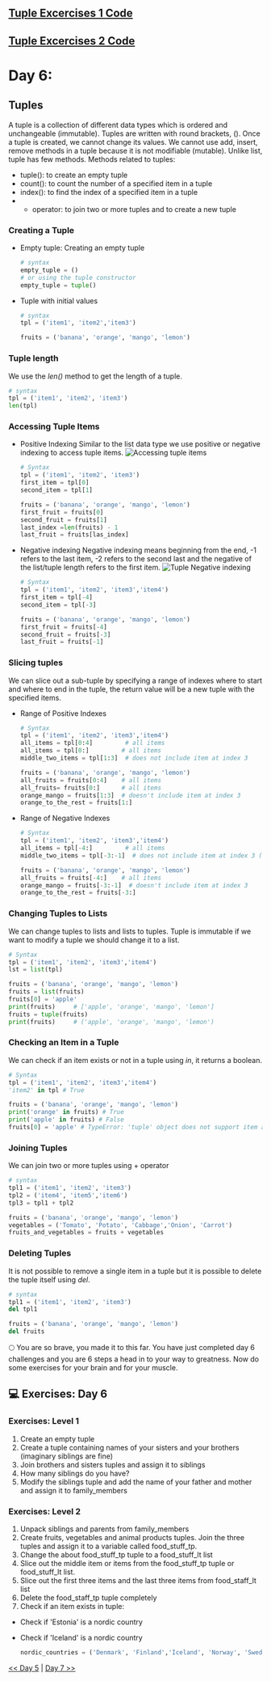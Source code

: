 ## [Tuple Excercises 1 Code](https://github.com/Rudraksh-Jhaveri/Python/blob/main/Tuple/Tuple%20Excercises%20Level%201%20Rudraksh%20Jhaveri/Tuple_Exercises_Level_1.py)

## [Tuple Excercises 2 Code](https://github.com/Rudraksh-Jhaveri/Python/blob/main/Tuple/Tuple%20Excercises%20Level%202%20Rudraksh%20Jhaveri/Tuple_Excercises_Level_2.py)

# Day 6:

## Tuples

A tuple is a collection of different data types which is ordered and unchangeable (immutable). Tuples are written with round brackets, (). Once a tuple is created, we cannot change its values. We cannot use add, insert, remove methods in a tuple because it is not modifiable (mutable). Unlike list, tuple has few methods. Methods related to tuples:

- tuple(): to create an empty tuple
- count(): to count the number of a specified item in a tuple
- index(): to find the index of a specified item in a tuple
- + operator: to join two or more tuples and to create a new tuple

### Creating a Tuple

- Empty tuple: Creating an empty tuple
  
  ```py
  # syntax
  empty_tuple = ()
  # or using the tuple constructor
  empty_tuple = tuple()
  ```

- Tuple with initial values
  
  ```py
  # syntax
  tpl = ('item1', 'item2','item3')
  ```

  ```py
  fruits = ('banana', 'orange', 'mango', 'lemon')
  ```

### Tuple length

We use the _len()_ method to get the length of a tuple.

```py
# syntax
tpl = ('item1', 'item2', 'item3')
len(tpl)
```

### Accessing Tuple Items

- Positive Indexing
  Similar to the list data type we use positive or negative indexing to access tuple items.
  ![Accessing tuple items](../images/tuples_index.png)

  ```py
  # Syntax
  tpl = ('item1', 'item2', 'item3')
  first_item = tpl[0]
  second_item = tpl[1]
  ```

  ```py
  fruits = ('banana', 'orange', 'mango', 'lemon')
  first_fruit = fruits[0]
  second_fruit = fruits[1]
  last_index =len(fruits) - 1
  last_fruit = fruits[las_index]
  ```

- Negative indexing
  Negative indexing means beginning from the end, -1 refers to the last item, -2 refers to the second last and the negative of the list/tuple length refers to the first item.
  ![Tuple Negative indexing](../images/tuple_negative_indexing.png)

  ```py
  # Syntax
  tpl = ('item1', 'item2', 'item3','item4')
  first_item = tpl[-4]
  second_item = tpl[-3]
  ```

  ```py
  fruits = ('banana', 'orange', 'mango', 'lemon')
  first_fruit = fruits[-4]
  second_fruit = fruits[-3]
  last_fruit = fruits[-1]
  ```

### Slicing tuples

We can slice out a sub-tuple by specifying a range of indexes where to start and where to end in the tuple, the return value will be a new tuple with the specified items.

- Range of Positive Indexes

  ```py
  # Syntax
  tpl = ('item1', 'item2', 'item3','item4')
  all_items = tpl[0:4]         # all items
  all_items = tpl[0:]         # all items
  middle_two_items = tpl[1:3]  # does not include item at index 3
  ```

  ```py
  fruits = ('banana', 'orange', 'mango', 'lemon')
  all_fruits = fruits[0:4]    # all items
  all_fruits= fruits[0:]      # all items
  orange_mango = fruits[1:3]  # doesn't include item at index 3
  orange_to_the_rest = fruits[1:]
  ```

- Range of Negative Indexes

  ```py
  # Syntax
  tpl = ('item1', 'item2', 'item3','item4')
  all_items = tpl[-4:]         # all items
  middle_two_items = tpl[-3:-1]  # does not include item at index 3 (-1)
  ```

  ```py
  fruits = ('banana', 'orange', 'mango', 'lemon')
  all_fruits = fruits[-4:]    # all items
  orange_mango = fruits[-3:-1]  # doesn't include item at index 3
  orange_to_the_rest = fruits[-3:]
  ```

### Changing Tuples to Lists

We can change tuples to lists and lists to tuples. Tuple is immutable if we want to modify a tuple we should change it to a list.

```py
# Syntax
tpl = ('item1', 'item2', 'item3','item4')
lst = list(tpl)
```

```py
fruits = ('banana', 'orange', 'mango', 'lemon')
fruits = list(fruits)
fruits[0] = 'apple'
print(fruits)     # ['apple', 'orange', 'mango', 'lemon']
fruits = tuple(fruits)
print(fruits)     # ('apple', 'orange', 'mango', 'lemon')
```

### Checking an Item in a Tuple

We can check if an item exists or not in a tuple using _in_, it returns a boolean.

```py
# Syntax
tpl = ('item1', 'item2', 'item3','item4')
'item2' in tpl # True
```

```py
fruits = ('banana', 'orange', 'mango', 'lemon')
print('orange' in fruits) # True
print('apple' in fruits) # False
fruits[0] = 'apple' # TypeError: 'tuple' object does not support item assignment
```

### Joining Tuples

We can join two or more tuples using + operator

```py
# syntax
tpl1 = ('item1', 'item2', 'item3')
tpl2 = ('item4', 'item5','item6')
tpl3 = tpl1 + tpl2
```

```py
fruits = ('banana', 'orange', 'mango', 'lemon')
vegetables = ('Tomato', 'Potato', 'Cabbage','Onion', 'Carrot')
fruits_and_vegetables = fruits + vegetables
```

### Deleting Tuples

It is not possible to remove a single item in a tuple but it is possible to delete the tuple itself using _del_.

```py
# syntax
tpl1 = ('item1', 'item2', 'item3')
del tpl1

```

```py
fruits = ('banana', 'orange', 'mango', 'lemon')
del fruits
```

🌕 You are so brave, you made it to this far. You have just completed day 6 challenges and you are 6 steps a head in to your way to greatness. Now do some exercises for your brain and for your muscle.

## 💻 Exercises: Day 6

### Exercises: Level 1

1. Create an empty tuple
2. Create a tuple containing names of your sisters and your brothers (imaginary siblings are fine)
3. Join brothers and sisters tuples and assign it to siblings
4. How many siblings do you have?
5. Modify the siblings tuple and add the name of your father and mother and assign it to family_members

### Exercises: Level 2

1. Unpack siblings and parents from family_members
2. Create fruits, vegetables and animal products tuples. Join the three tuples and assign it to a variable called food_stuff_tp.
3. Change the about food_stuff_tp  tuple to a food_stuff_lt list
4. Slice out the middle item or items from the food_stuff_tp tuple or food_stuff_lt list.
5. Slice out the first three items and the last three items from food_staff_lt list
6. Delete the food_staff_tp tuple completely
7. Check if an item exists in  tuple:

- Check if 'Estonia' is a nordic country
- Check if 'Iceland' is a nordic country

  ```py
  nordic_countries = ('Denmark', 'Finland','Iceland', 'Norway', 'Sweden')
  ```


[<< Day 5](../05_Day_Lists/05_lists.md) | [Day 7 >>](../07_Day_Sets/07_sets.md)
